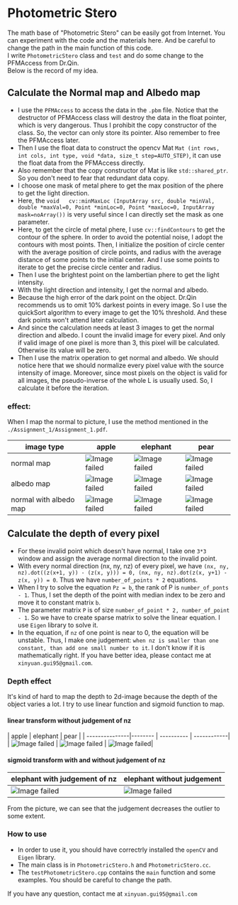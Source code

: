 Photometric Stero
=====

The math base of "Photometric Stero" can be easily got from Internet. You can experiment with the code and the materials here. And be careful to change the path in the main function of this code.<br>
I write `PhotometricStero` class and `test` and do some change to the PFMAccess from Dr.Qin.<br>
Below is the record of my idea.<br>

## Calculate the Normal map and Albedo map
* I use the `PFMAccess` to access the data in the `.pbm` file. Notice that the destructor of PFMAccess class will destroy the data in the float pointer, which is very dangerous. Thus I prohibit the copy constructor of the class. So, the vector can only store its pointer. Also remember to free the PFMAccess later.<br>
* Then I use the float data to construct the opencv Mat `Mat (int rows, int cols, int type, void *data, size_t step=AUTO_STEP)`, it can use the float data from the PFMAccess directly.<br>
* Also remember that the copy constructor of Mat is like `std::shared_ptr`. So you don't need to fear that redundant data copy.<br>
* I choose one mask of metal phere to get the max position of the phere to get the light direction.<br>
* Here, the `void	cv::minMaxLoc (InputArray src, double *minVal, double *maxVal=0, Point *minLoc=0, Point *maxLoc=0, InputArray mask=noArray())` is very useful since I can directly set the mask as one parameter.<br>
* Here, to get the circle of metal phere, I use `cv::findContours` to get the contour of the sphere. In order to avoid the potential noise, I adopt the contours with most points. Then, I initialize the position of circle center with the average position of circle points, and radius with the average distance of some points to the initial center. And I use some points to iterate to get the precise circle center and radius.<br>
* Then I use the brightest point on the lambertian phere to get the light intensity.<br>
* With the light direction and intensity, I get the normal and albedo.<br>
* Because the high error of the dark point on the object. Dr.Qin recommends us to omit 10% darkest points in every image. So I use the quickSort algorithm to every image to get the 10% threshold. And these dark points won't attend later calculation.<br>
* And since the calculation needs at least 3 images to get the normal direction and albedo. I count the invalid image for every pixel. And only if valid image of one pixel is more than 3, this pixel will be calculated. Otherwise its value will be zero.<br>
* Then I use the matrix operation to get normal and albedo. We should notice here that we should normalize every pixel value with the source intensity of image. Moreover, since most pixels on the object is valid for all images, the pseudo-inverse of the whole L is usually used. So, I calculate it before the iteration.<br>

### effect:
When I map the normal to picture, I use the method mentioned in the `./Assignment_1/Assignment_1.pdf`.

| image type |apple | elephant | pear |
| ---------------|-------- | ---------- | ------------|
| normal map |![Image failed](./resultImage/appleNormal.jpg "apple normal map") | ![Image failed](./resultImage/elephantNormal.jpg "elephant normal map") | ![Image failed](./resultImage/pearNormal.jpg "pear normal map")|
| albedo map | ![Image failed](./resultImage/appleAlbedo.jpg "apple albedo map") | ![Image failed](./resultImage/elephantAlbedo.jpg "elephant albedo map") | ![Image failed](./resultImage/pearAlbedo.jpg "pear albedo map")|
| normal with albedo map | ![Image failed](./resultImage/appleNormalWithAlbedo.jpg "apple normal with albedo map") | ![Image failed](./resultImage/elephantNormalWithAlbedo.jpg "elephant normal with albedo map") | ![Image failed](./resultImage/pearNormalWithAlbedo.jpg "pear normal with albedo map")|

## Calculate the depth of every pixel
* For these invalid point which doesn't have normal, I take one `3*3` window and assign the average normal direction to the invalid point.<br>
* With every normal direction (nx, ny, nz) of every pixel, we have `(nx, ny, nz).dot((z(x+1, y)) - (z(x, y))) = 0, (nx, ny, nz).dot(z(x, y+1) - z(x, y)) = 0`. Thus we have `number_of_points * 2` equations.<br>
* When I try to solve the equation `Pz = b`, the rank of P is `number_of_ponts - 1`. Thus, I set the depth of the point with median index to be zero and move it to constant matrix `b`.<br>
* The parameter matrix `P` is of size `number_of_point * 2, number_of_point - 1`. So we have to create sparse matrix to solve the linear equation. I use `Eigen` library to solve it.<br>
* In the equation, if `nz` of one point is near to 0, the equation will be unstable. Thus, I make one judgement: `when nz is smaller than one constant, than add one small number to it`. I don't know if it is mathematically right. If you have better idea, please contact me at `xinyuan.gui95@gmail.com`.<br>

### Depth effect
It's kind of hard to map the depth to 2d-image because the depth of the object varies a lot. I try to use linear function and sigmoid function to map.<br>
#### linear transform without judgement of nz
| apple | elephant | pear |
| ---------------|-------- | ---------- | ------------|
| ![Image failed](./resultImage/appleHeight.jpg.jpg "apple height map") | ![Image failed](./resultImage/elephantHeightMethod1.jpg "elephant depth map") | ![Image failed](./resultImage/pearHeight.jpg "pear depth map")|

#### sigmoid transform with and without judgement of nz
|elephant with judgement of nz | elephant without judgement|
|------------------------------|---------------------------|
| ![Image failed](./resultImage/elephantHeightMethod2NoJudgement.jpg.jpg "elephant depth map without judgement") | ![Image failed](./resultImage/elephantHeightMethod2Judgement.jpg "elephant depth map with judgement")|

From the picture, we can see that the judgement decreases the outlier to some extent.<br>

### How to use
* In order to use it, you should have correctrly installed the `openCV` and `Eigen` library.<br>
* The main class is in `PhotometricStero.h` and `PhotometricStero.cc`.<br>
* The `testPhotometricStero.cpp` contains the `main` function and some examples. You should be careful to change the path.<br>


If you have any question, contact me at `xinyuan.gui95@gmail.com`
